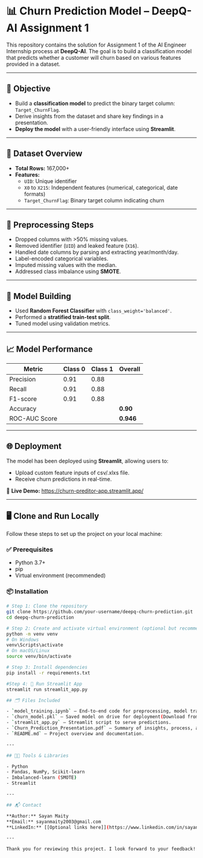 # 📊 Churn Prediction Model – DeepQ-AI Assignment 1

This repository contains the solution for Assignment 1 of the AI Engineer Internship process at **DeepQ-AI**. The goal is to build a classification model that predicts whether a customer will churn based on various features provided in a dataset.

---

## 🚀 Objective

- Build a **classification model** to predict the binary target column: `Target_ChurnFlag`.
- Derive insights from the dataset and share key findings in a presentation.
- **Deploy the model** with a user-friendly interface using **Streamlit**.

---

## 📁 Dataset Overview

- **Total Rows:** 167,000+
- **Features:** 
  - `UID`: Unique identifier
  - `X0` to `X215`: Independent features (numerical, categorical, date formats)
  - `Target_ChurnFlag`: Binary target column indicating churn

---

## 🧹 Preprocessing Steps

- Dropped columns with >50% missing values.
- Removed identifier (`UID`) and leaked feature (`X16`).
- Handled date columns by parsing and extracting year/month/day.
- Label-encoded categorical variables.
- Imputed missing values with the median.
- Addressed class imbalance using **SMOTE**.

---

## 🧠 Model Building

- Used **Random Forest Classifier** with `class_weight='balanced'`.
- Performed a **stratified train-test split**.
- Tuned model using validation metrics.

---

## 📈 Model Performance

| Metric          | Class 0 | Class 1 | Overall |
|-----------------|---------|---------|---------|
| Precision       | 0.91    | 0.88    |         |
| Recall          | 0.91    | 0.88    |         |
| F1-score        | 0.91    | 0.88    |         |
| Accuracy        |         |         | **0.90** |
| ROC-AUC Score   |         |         | **0.946** |

---

## 🌐 Deployment

The model has been deployed using **Streamlit**, allowing users to:
- Upload custom feature inputs of csv/.xlxs file.
- Receive churn predictions in real-time.

🔗 **Live Demo:** https://churn-preditor-app.streamlit.app/

---

## 🖥️ Clone and Run Locally

Follow these steps to set up the project on your local machine:

### ✅ Prerequisites

- Python 3.7+
- pip
- Virtual environment (recommended)

### 📦 Installation

```bash
# Step 1: Clone the repository
git clone https://github.com/your-username/deepq-churn-prediction.git
cd deepq-churn-prediction

# Step 2: Create and activate virtual environment (optional but recommended)
python -m venv venv
# On Windows
venv\Scripts\activate
# On macOS/Linux
source venv/bin/activate

# Step 3: Install dependencies
pip install -r requirements.txt

#Step 4: 🚀 Run Streamlit App
streamlit run streamlit_app.py

## 🗂 Files Included

- `model_training.ipynb` – End-to-end code for preprocessing, model training, and evaluation.
- `churn_model.pkl` – Saved model on drive for deployment(Download from GoogleDrive).
- `streamlit_app.py` – Streamlit script to serve predictions.
- `Churn_Prediction_Presentation.pdf` – Summary of insights, process, and evaluation.
- `README.md` – Project overview and documentation.

---

## 🧑‍💻 Tools & Libraries

- Python
- Pandas, NumPy, Scikit-learn
- Imbalanced-learn (SMOTE)
- Streamlit

---

## 📬 Contact

**Author:** Sayan Maity  
**Email:** sayanmaity2003@gmail.com 
**LinkedIn:** [[Optional links here]](https://www.linkedin.com/in/sayan-maity-718974253)

---

Thank you for reviewing this project. I look forward to your feedback!

